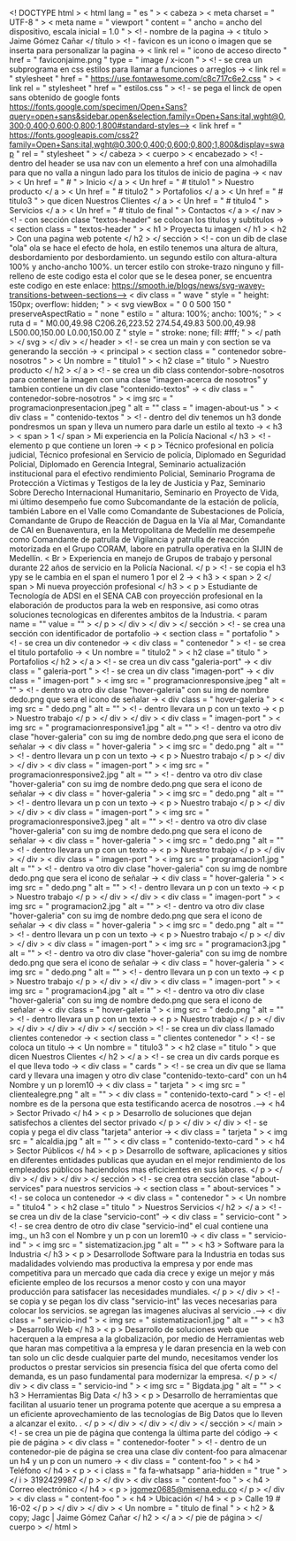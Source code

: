 <! DOCTYPE html >
< html  lang = " es " >
< cabeza >
    < meta  charset = " UTF-8 " >
    < meta  name = " viewport " content = " ancho = ancho del dispositivo, escala inicial = 1.0 " >
    <! - nombre de la pagina ->
    < título > Jaime Gómez Cañar </ título >
    <! - favicon es un icono o imagen que se inserta para personalizar 
        la pagina ->
    < link  rel = " icono de acceso directo " href = " faviconjaime.png " type = " image / x-icon " >
    <! - se crea un subprograma en css estilos para llamar a funciones 
        o arreglos ->
        < link  rel = " stylesheet " href = " https://use.fontawesome.com/c8c717c6e2.css " >
    < link  rel = " stylesheet " href = " estilos.css " >
    <! - se pega el linck de open sans obtenido de google fonts
    https://fonts.google.com/specimen/Open+Sans?query=open+sans&sidebar.open&selection.family=Open+Sans:ital,wght@0,300;0,400;0,600;0,800;1,800#standard-styles-->
    < link  href = " https://fonts.googleapis.com/css2?family=Open+Sans:ital,wght@0,300;0,400;0,600;0,800;1,800&display=swap " rel = " stylesheet " >
</ cabeza >
< cuerpo >
   < encabezado >
       <! - dentro del header se usa nav con un elemento a href con una 
        almohadilla para que no valla a ningun lado para los titulos 
        de inicio de pagina ->
       < nav >
           < Un  href = " # " > Inicio </ a >
           < Un  href = " # titulo1 " > Nuestro producto </ a >
           < Un  href = " # titulo2 " > Portafolios </ a >
           < Un  href = " # titulo3 " > que dicen Nuestros Clientes </ a >
           < Un  href = " # titulo4 " > Servicios </ a >
           < Un  href = " # titulo de final " > Contactos </ a >
       </ nav >
       <! - con sección clase "textos-header" se colocan los titulos y 
        subtitulos ->
       < section  class = " textos-header " >
           < h1 > Proyecta tu imagen </ h1 >
           < h2 > Con una pagina web potente </ h2 >
       </ sección >
       <! - con un dib de clase "ola" ola se hace el efecto de hola, en estilo 
        tenemos una altura de altura, desbordamiento por desbordamiento. un segundo estilo
        con altura-altura 100% y ancho-ancho 100%. un tercer estilo con
        stroke-trazo ninguno y fill-relleno de este codigo esta el color 
        que se le desea poner, se encuentra este codigo en este enlace: 
        https://smooth.ie/blogs/news/svg-wavey-transitions-between-sections-->
       < div  class = " wave " style = " height: 150px; overflow: hidden; " > < svg  viewBox = " 0 0 500 150 " preserveAspectRatio = " none "
              estilo = " altura: 100%; ancho: 100%; " >
              < ruta  d = " M0.00,49.98 C206.26,223.52 274.54,49.83 500.00,49.98 L500.00,150.00 L0.00,150.00 Z "
              style = " stroke: none; fill: #fff; " > </ path >
            </ svg > </ div >
   </ header >
   <! - se crea un main y con section se va generando la sección ->
   < principal >
       < section  class = " contenedor sobre-nosotros " >
        < Un  nombre = " titulo1 " > < h2  clase =" titulo " > Nuestro producto </ h2 > </ a >
           <! - se crea un dib class contendor-sobre-nosotros para contener 
            la imagen con una clase "imagen-acerca de nosotros" y tambien contiene 
            un div clase "contenido-textos" ->
           < div  class = " contenedor-sobre-nosotros " >
               < img  src = " programacionpresentacion.jpeg " alt = "" class = " imagen-about-us " >
               < div  class = " contenido-textos " >
                   <! - dentro del div tenemos un h3 donde pondresmos un span 
                    y lleva un numero para darle un estilo al texto ->
                   < h3 > < span > 1 </ span > Mi experiencia en la Policía Nacional </ h3 >
                   <! - elemento p que contiene un loren ->
                   < p > Técnico profesional en policía judicial, Técnico profesional en Servicio de policía,
                    Diplomado en Seguridad Policial, Diplomado en Gerencia Integral, Seminario
                    actualización institucional para el efectivo rendimiento Policial, Seminario Programa
                    de Protección a Víctimas y Testigos de la ley de Justicia y Paz, Seminario Sobre
                    Derecho Internacional Humanitario, Seminario en Proyecto de Vida, mi último
                    desempeño fue como Subcomandante de la estación de policía, también Labore en el
                    Valle como Comandante de Subestaciones de Policía, Comandante de Grupo de
                    Reacción de Dagua en la Vía al Mar, Comandante de CAI en Buenaventura, en la
                    Metropolitana de Medellín me desempeñe como Comandante de patrulla de
                    Vigilancia y patrulla de reacción motorizada en el Grupo CORAM, labore en
                    patrulla operativa en la SIJIN de Medellín. < Br >
                    Experiencia en manejo de Grupos de trabajo y personal durante 22 años de servicio
                    en la Policía Nacional.
                    </ p >
                   <! - se copia el h3 ypy se le cambia en el span el numero
                    1 por el 2 ->
                   < h3 > < span > 2 </ span > Mi nueva proyección profesional </ h3 >
                   < p > Estudiante de Tecnología de ADSI en el SENA CAB con proyección profesional en
                    la elaboración de productos para la web en responsive, asi como otras soluciones
                    tecnologicas en diferentes ambitos de la Industria. < param  name = "" value = "" >  </ p >
               </ div >
           </ div >
       </ sección >
       <! - se crea una sección con identificador de portafolio ->
       < section  class = " portafolio " >
           <! - se crea un div contenedor ->
           < div  class = " contenedor " >
               <! - se crea el titulo portafolio ->
               < Un  nombre = " titulo2 " > < h2  clase =" titulo " > Portafolios </ h2 > </ a >
               <! - se crea un div cass "galeria-port" ->
               < div  class = " galeria-port " >
                   <! - se crea un div class "imagen-port" ->
                   < div  class = " imagen-port " >
                       < img  src = " programacionresponsive.jpeg " alt = "" >
                       <! - dentro va otro div clase "hover-galeria" con su 
                        img de nombre dedo.png que sera el icono de señalar ->
                       < div  class = " hover-galeria " >
                           < img  src = " dedo.png " alt = "" >
                           <! - dentro llevara un p con un texto ->
                           < p > Nuestro trabajo </ p >
                       </ div >
                   </ div >
                   < div  class = " imagen-port " >
                       < img  src = " programacionresponsive1.jpg " alt = "" >
                       <! - dentro va otro div clase "hover-galeria" con su 
                       img de nombre dedo.png que sera el icono de señalar ->
                       < div  class = " hover-galeria " >
                           < img  src = " dedo.png " alt = "" >
                           <! - dentro llevara un p con un texto ->
                           < p > Nuestro trabajo </ p >
                       </ div >
                    </ div >
                    < div  class = " imagen-port " >
                        < img  src = " programacionresponsive2.jpg " alt = "" >
                        <! - dentro va otro div clase "hover-galeria" con su 
                         img de nombre dedo.png que sera el icono de señalar ->
                        < div  class = " hover-galeria " >
                            < img  src = " dedo.png " alt = "" >
                            <! - dentro llevara un p con un texto ->
                            < p > Nuestro trabajo </ p >
                        </ div >
                    </ div >
                    < div  class = " imagen-port " >
                        < img  src = " programacionresponsive3.jpeg " alt = "" >
                        <! - dentro va otro div clase "hover-galeria" con su 
                         img de nombre dedo.png que sera el icono de señalar ->
                        < div  class = " hover-galeria " >
                            < img  src = " dedo.png " alt = "" >
                            <! - dentro llevara un p con un texto ->
                            < p > Nuestro trabajo </ p >
                        </ div >
                    </ div >
                    < div  class = " imagen-port " >
                        < img  src = " programacion1.jpg " alt = "" >
                        <! - dentro va otro div clase "hover-galeria" con su 
                         img de nombre dedo.png que sera el icono de señalar ->
                        < div  class = " hover-galeria " >
                            < img  src = " dedo.png " alt = "" >
                            <! - dentro llevara un p con un texto ->
                            < p > Nuestro trabajo </ p >
                        </ div >
                    </ div >
                    < div  class = " imagen-port " >
                        < img  src = " programacion2.jpg " alt = "" >
                        <! - dentro va otro div clase "hover-galeria" con su 
                         img de nombre dedo.png que sera el icono de señalar ->
                        < div  class = " hover-galeria " >
                            < img  src = " dedo.png " alt = "" >
                            <! - dentro llevara un p con un texto ->
                            < p > Nuestro trabajo </ p >
                        </ div >
                    </ div >
                    < div  class = " imagen-port " >
                        < img  src = " programacion3.jpg " alt = "" >
                        <! - dentro va otro div clase "hover-galeria" con su 
                         img de nombre dedo.png que sera el icono de señalar ->
                        < div  class = " hover-galeria " >
                            < img  src = " dedo.png " alt = "" >
                            <! - dentro llevara un p con un texto ->
                            < p > Nuestro trabajo </ p >
                        </ div >
                    </ div >
                    < div  class = " imagen-port " >
                        < img  src = " programacion4.jpg " alt = "" >
                        <! - dentro va otro div clase "hover-galeria" con su 
                         img de nombre dedo.png que sera el icono de señalar ->
                        < div  class = " hover-galeria " >
                            < img  src = " dedo.png " alt = "" >
                            <! - dentro llevara un p con un texto ->
                            < p > Nuestro trabajo </ p >
                        </ div >
                    </ div >
                </ div >
           </ div >
       </ sección >
       <! - se crea un div class llamado clientes contenedor ->
       < section  class = " clientes contenedor " >
            <! - se coloca un titulo ->
            < Un  nombre = " titulo3 " > < h2  clase =" titulo " > que dicen Nuestros Clientes </ h2 > </ a >
            <! - se crea un div cards porque es el que lleva todo ->
               < div  class = " cards " >
                    <! - se crea un div que se llama card y llevara 
                      una imagen y otro div clase "contenido-texto-card"
                     con un h4 Nombre y un p lorem10 ->
                    < div  class = " tarjeta " >
                        < img  src = " clientealegre.png " alt = "" >
                            < div  class = " contenido-texto-card " >
                            <! - el nombre es de la persona que esta testificando
                             acerca de nosotros .-->
                                < h4 > Sector Privado </ h4 >
                                    < p > Desarrollo de soluciones que dejan satisfechos a clientes del
                                    sector privado </ p >
                            </ div >
                    </ div >
                    <! - se copia y pega el div class "tarjeta" anterior ->
                    < div  class = " tarjeta " >
                        < img  src = " alcaldia.jpg " alt = "" >
                            < div  class = " contenido-texto-card " >
                                < h4 > Sector Públicos </ h4 >
                                    < p > Desarrollo de software, aplicaciones y sitios en diferentes entidades
                                    publicas que ayudan en el mejor rendimiento de los empleados públicos haciendolos 
                                    mas eficicientes en sus labores.  </ p >
                            </ div >
                    </ div >
                </ div >
       </ sección >
       <! - se crea otra sección clase "about-services" para
        nuestros servicios ->
        < section  class = " about-services " >
            <! - se coloca un contenedor ->
            < div  class = " contenedor " >
                < Un  nombre = " titulo4 " > < h2  clase =" titulo " > Nuestros Servicios </ h2 > </ a >
                <! - se crea un div de la clase "servicio-cont" ->
                < div  class = " servicio-cont " >
                    <! - se crea dentro de otro div clase "servicio-ind"
                    el cual contiene una img., un h3 con el 
                    Nombre y un p con un lorem10 ->
                    < div  class = " servicio-ind " >
                        < img  src = " sistematizacion.jpg " alt = "" >
                        < h3 > Software para la Industria </ h3 >
                        < p > Desarrollode Software para la Industria en todas sus madalidades volviendo mas
                        productiva la empresa y por ende mas competitiva para un mercado que cada dia crece
                        y exige un mejor y más eficiente empleo de los recursos a menor costo y con una mayor
                         producción para satisfacer las necesidades mundiales. </ p >
                    </ div >
                    <! - se copia y se pegan los div class 
                    "servicio-int" las veces necesarias para
                    colocar los servicios. se agregan las
                    imagenes alucivas al servicio .-->
                    < div  class = " servicio-ind " >
                        < img  src = " sistematizacion1.jpg " alt = "" >
                        < h3 > Desarrollo Web </ h3 >
                        < p > Desarrollo de soluciones web que hacerquen a la empresa a la globalización,
                        por medio de Herramientas web que haran mas competitiva a la empresa y le daran 
                        presencia en la web con tan solo un clic desde cualquier parte del mundo, 
                        necesitamos vender los productos o prestar servicios sin presencia física del que 
                        oferta como del demanda, es un paso fundamental para modernizar la empresa. </ p >
                    </ div >
                    < div  class = " servicio-ind " >
                        < img  src = " Bigdata.jpg " alt = "" >
                        < h3 > Herramientas Big Data </ h3 >
                        < p > Desarrollo de herramientas que facilitan al usuario tener un programa potente
                        que acerque a su empresa a un eficiente aprovechamiento de las tecnologías de Big 
                        Datos que lo lleven a alcanzar el exito. . </ p >
                    </ div >
                </ div >
            </ div >
        </ sección >
   </ main >
   <! - se crea un pie de página que contenga la última parte del código ->
   < pie de página >
       < div  class = " contenedor-footer " >
           <! - dentro de un contenedor-pie de página se crea una clase div
            content-foo para almacenar un h4 y un p con un numero ->
           < div  class = " content-foo " >
               < h4 > Teléfono </ h4 >
               < p > < i  class = " fa fa-whatsapp " aria-hidden = " true " > </ i > 3192429987 </ p >
           </ div >
           < div  class = " content-foo " >
               < h4 > Correo electrónico </ h4 >
               < p > jgomez0685@misena.edu.co </ p >
            </ div >
           < div  class = " content-foo " >
               < h4 > Ubicación </ h4 >
               < p > Calle 19 # 16-02 </ p >
            </ div >
       </ div >
       < Un  nombre = " titulo de final " > < h2 > & copy; Jagc | Jaime Gómez Cañar </ h2 > </ a >
   </ pie de página >
</ cuerpo >
</ html >
